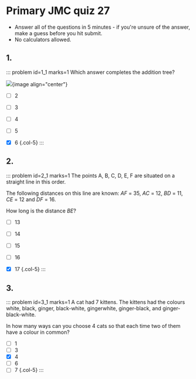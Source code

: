 # Primary JMC quiz 27

* Answer all of the questions in 5 minutes - if you're unsure of the answer, make a guess before you hit submit. 
* No calculators allowed.


## 1.
<!--- 2013 (1) --->
::: problem id=1_1 marks=1
Which answer completes the addition tree?

![](/resources/primary-jmc-27/1-addition-tree.png){image align="center"} 

* [ ] 2
* [ ] 3
* [ ] 4
* [ ] 5
* [x] 6
{.col-5}
:::


## 2.
<!--- 2014 (16) --->
::: problem id=2_1 marks=1
The points A, B, C, D, E, F are situated on a straight line in this order.  

The following distances on this line are known: *AF* = 35, *AC* = 12, *BD* = 11, *CE* = 12 and *DF* = 16.  

How long is the distance *BE*? 

* [ ] 13
* [ ] 14
* [ ] 15
* [ ] 16
* [x] 17
{.col-5}
:::


## 3.
<!--- 2011 (21) --->
::: problem id=3_1 marks=1
A cat had 7 kittens. The kittens had the colours white, black, ginger, black-white, gingerwhite, ginger-black, and ginger-black-white.  

In how many ways can you choose 4 cats so that each time two of them have a colour in common?  

* [ ] 1
* [ ] 3
* [x] 4
* [ ] 6
* [ ] 7
{.col-5}
:::
